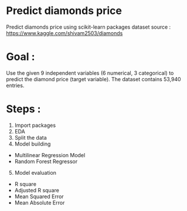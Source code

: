 # Predict diamonds price
Predict diamonds price using scikit-learn packages
dataset source : https://www.kaggle.com/shivam2503/diamonds

# Goal : 
Use the given 9 independent variables (6 numerical, 3 categorical) to predict the diamond price (target variable). The dataset contains 53,940 entries. 

# Steps : 
1. Import packages
2. EDA
3. Split the data
4. Model building
- Multilinear Regression Model
- Random Forest Regressor
5. Model evaluation
- R square
- Adjusted R square
- Mean Squared Error
- Mean Absolute Error
